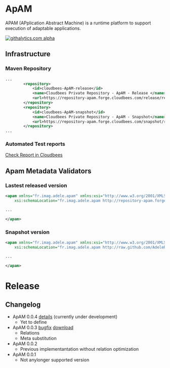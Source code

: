 ApAM
=====

APAM (APplication Abstract Machine) is a runtime platform to support execution of adaptable applications. 

[![githalytics.com alpha](https://cruel-carlota.pagodabox.com/1fa31448de45acc1ccce5592df85df53 "githalytics.com")](http://githalytics.com/AdeleResearchGroup/ApAM)


## Infrastructure

### Maven Repository 
		
```xml
...
		<repository>
			<id>cloudbees-ApAM-release</id>
			<name>Cloudbees Private Repository - ApAM - Release </name>
			<url>https://repository-apam.forge.cloudbees.com/release/repository/</url>
		</repository>
		<repository>
			<id>cloudbees-ApAM-snapshot</id>
			<name>Cloudbees Private Repository - ApAM - Snapshot</name>
			<url>https://repository-apam.forge.cloudbees.com/snapshot/repository/</url>
		</repository>
...
```
### Automated Test reports 

[Check Report in Cloudbees](https://apam.ci.cloudbees.com/job/ApamRelations/fr.imag.adele.apam.tests.services$apam-pax-test/lastBuild/testReport/)

## Apam Metadata Validators

### Lastest released version

```xml
<apam xmlns="fr.imag.adele.apam" xmlns:xsi="http://www.w3.org/2001/XMLSchema-instance"
	xsi:schemaLocation="fr.imag.adele.apam http://repository-apam.forge.cloudbees.com/release/schema/ApamCore-0.0.3.xsd">

...

</apam>
```

### Snapshot version

```xml
<apam xmlns="fr.imag.adele.apam" xmlns:xsi="http://www.w3.org/2001/XMLSchema-instance"
	xsi:schemaLocation="fr.imag.adele.apam http://raw.github.com/AdeleResearchGroup/ApAM/relation/runtime/core/src/main/resources/xsd/ApamCore.xsd">

...

</apam>
```

# Release

## Changelog

* ApAM 0.0.4 [details](https://github.com/AdeleResearchGroup/ApAM/issues?milestone=3&page=1&state=closed) (currently under development) 
	* Yet to define
* ApAM 0.0.3 [bugfix](https://github.com/AdeleResearchGroup/ApAM/issues?milestone=1&page=1&state=closed) [download](http://repository-apam.forge.cloudbees.com/release/repository/fr/imag/adele/apam/apam-basic-distribution/0.0.3/apam-basic-distribution-0.0.3.zip)  
	* Relations
	* Meta substitution
* ApAM 0.0.2
	* Previous implementantation without relation optimization
* ApAM 0.0.1
	* Not anylonger supported version


